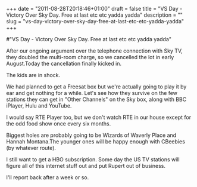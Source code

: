 +++
date = "2011-08-28T20:18:46+01:00"
draft = false
title = "VS Day - Victory Over Sky Day. Free at last etc etc yadda yadda"
description = ""
slug = "vs-day-victory-over-sky-day-free-at-last-etc-etc-yadda-yadda"
+++

#"VS Day - Victory Over Sky Day. Free at last etc etc yadda yadda"


 After our ongoing argument over the telephone connection with Sky TV, they doubled the multi-room charge, so we cancelled the lot in early August.Today the cancellation finally kicked in.<p /><div>The kids are in shock. </div><p /><div>We had planned to get a Freesat box but we&#39;re actually going to play it by ear and get nothing for a while. Let&#39;s see how they survive on the few stations they can get in &quot;Other Channels&quot; on the Sky box, along with BBC iPlayer, Hulu and YouTube.</div> <p /><div>I would say RTE Player too, but we don&#39;t watch RTE in our house except for the odd food show once every six months.</div><p /><div>Biggest holes are probably going to be Wizards of Waverly Place and Hannah Montana.The younger ones will be happy enough with CBeebies (by whatever route).</div> <p /><div>I still want to get a HBO subscription. Some day the US TV stations will figure all of this internet stuff out and put Rupert out of business.</div><p /><div>I&#39;ll report back after a week or so.</div>
 